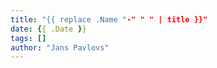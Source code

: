 ```yaml
---
title: "{{ replace .Name "-" " " | title }}"
date: {{ .Date }}
tags: []
author: "Jans Pavlovs"
---
```


